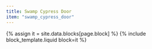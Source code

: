 ```yaml
---
title: Swamp Cypress Door
item: "swamp_cypress_door"
---
```


{% assign it = site.data.blocks[page.block] %}
{% include block_template.liquid block=it %}

